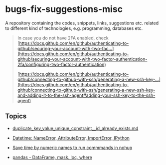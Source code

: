 # bugs-fix-suggestions-misc

A repository containing the codes, snippets, links, suggestions etc. related to different kind of technologies, e.g. programming, databases etc.


> In case you do not have 2FA enabled, check [https://docs.github.com/en/github/authenticating-to-github/securing-your-account-with-two-fac...](https://docs.github.com/en/github/authenticating-to-github/securing-your-account-with-two-factor-authentication-2fa/configuring-two-factor-authentication)
>
> [https://docs.github.com/en/github/authenticating-to-github/connecting-to-github-with-ssh/generating-a-new-ssh-key-...](https://docs.github.com/en/github/authenticating-to-github/connecting-to-github-with-ssh/generating-a-new-ssh-key-and-adding-it-to-the-ssh-agent#adding-your-ssh-key-to-the-ssh-agent)


## Topics

- [duplicate_key_value_unique_constraint__id_already_exists.md](./databases/postgresql/duplicate_key_value_unique_constraint__id_already_exists.md)
- [Datetime: NameError, AttributeError, ImportError, IPython](./modules/datetimes/name_error__attribute_error__import_error.md)
- [Save time by numeric names to run commmands in nohup](./shell/nohup.md)

- [pandas - DataFrame, mask, loc, where](./modules/pandas_/how-to-replace-values-based-on-conditions.md)